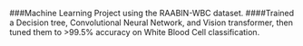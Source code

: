 ###Machine Learning Project using the RAABIN-WBC dataset.
####Trained a Decision tree, Convolutional Neural Network, and Vision transformer, then tuned them to >99.5% accuracy on White Blood Cell classification.
